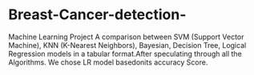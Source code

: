 # Breast-Cancer-detection-
Machine Learning Project 
A comparison between SVM (Support Vector Machine), KNN (K-Nearest Neighbors), Bayesian, Decision Tree, Logical Regression models in a tabular format.After speculating through all the Algorithms. We chose LR model basedonits accuracy Score.
